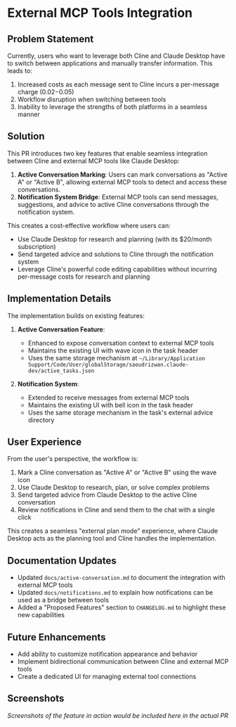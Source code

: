 # External MCP Tools Integration

## Problem Statement

Currently, users who want to leverage both Cline and Claude Desktop have to switch between applications and manually transfer information. This leads to:

1. Increased costs as each message sent to Cline incurs a per-message charge ($0.02-$0.05)
2. Workflow disruption when switching between tools
3. Inability to leverage the strengths of both platforms in a seamless manner

## Solution

This PR introduces two key features that enable seamless integration between Cline and external MCP tools like Claude Desktop:

1. **Active Conversation Marking**: Users can mark conversations as "Active A" or "Active B", allowing external MCP tools to detect and access these conversations.
2. **Notification System Bridge**: External MCP tools can send messages, suggestions, and advice to active Cline conversations through the notification system.

This creates a cost-effective workflow where users can:
- Use Claude Desktop for research and planning (with its $20/month subscription)
- Send targeted advice and solutions to Cline through the notification system
- Leverage Cline's powerful code editing capabilities without incurring per-message costs for research and planning

## Implementation Details

The implementation builds on existing features:

1. **Active Conversation Feature**:
   - Enhanced to expose conversation context to external MCP tools
   - Maintains the existing UI with wave icon in the task header
   - Uses the same storage mechanism at `~/Library/Application Support/Code/User/globalStorage/saoudrizwan.claude-dev/active_tasks.json`

2. **Notification System**:
   - Extended to receive messages from external MCP tools
   - Maintains the existing UI with bell icon in the task header
   - Uses the same storage mechanism in the task's external advice directory

## User Experience

From the user's perspective, the workflow is:

1. Mark a Cline conversation as "Active A" or "Active B" using the wave icon
2. Use Claude Desktop to research, plan, or solve complex problems
3. Send targeted advice from Claude Desktop to the active Cline conversation
4. Review notifications in Cline and send them to the chat with a single click

This creates a seamless "external plan mode" experience, where Claude Desktop acts as the planning tool and Cline handles the implementation.

## Documentation Updates

- Updated `docs/active-conversation.md` to document the integration with external MCP tools
- Updated `docs/notifications.md` to explain how notifications can be used as a bridge between tools
- Added a "Proposed Features" section to `CHANGELOG.md` to highlight these new capabilities

## Future Enhancements

- Add ability to customize notification appearance and behavior
- Implement bidirectional communication between Cline and external MCP tools
- Create a dedicated UI for managing external tool connections

## Screenshots

*Screenshots of the feature in action would be included here in the actual PR*
